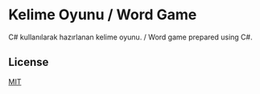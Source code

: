 # Kelime Oyunu / Word Game

C# kullanılarak hazırlanan kelime oyunu. / Word game prepared using C#.

## License
[MIT](https://choosealicense.com/licenses/mit/)
